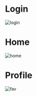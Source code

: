 # Login
![login](https://github.com/NicolasAndreiDev/PrismaCrypto/assets/124311026/7b76e4e4-8acf-4421-80af-c711dc07b8db)
# Home
![home](https://github.com/NicolasAndreiDev/PrismaCrypto/assets/124311026/5fbdc1f6-de48-43b6-a100-68c9d16c44d3)
# Profile
![fav](https://github.com/NicolasAndreiDev/PrismaCrypto/assets/124311026/f9a44680-476e-47f0-9bb4-8a15c2a559a0)
